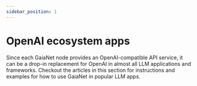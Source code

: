 ```yaml
---
sidebar_position: 1
---
```


# OpenAI ecosystem apps

Since each GaiaNet node provides an OpenAI-compatible API service, it can be a drop-in replacement for
OpenAI in almost all LLM applications and frameworks. Checkout the articles in this section for instructions 
and examples for how to use GaiaNet in popular LLM apps.

